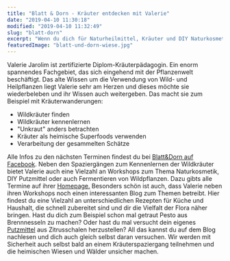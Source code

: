 ```yaml
---
title: "Blatt & Dorn - Kräuter entdecken mit Valerie"
date: "2019-04-10 11:30:18"
modified: "2019-04-10 11:32:49"
slug: "blatt-dorn"
excerpt: "Wenn du dich für Naturheilmittel, Kräuter und DIY Naturkosmetik interessierst, dann bist du bei Valerie genau richtig. Nicht nur mit Kräuterwanderungen, auch mit Workshops bringt sie das Wort Unkraut in ein anderes Verständnis. "
featuredImage: "blatt-und-dorn-wiese.jpg"
---
```


Valerie Jarolim ist zertifizierte Diplom-Kräuterpädagogin. Ein enorm spannendes Fachgebiet, das sich eingehend mit der Pflanzenwelt beschäftigt. Das alte Wissen um die Verwendung von Wild- und Heilpflanzen liegt Valerie sehr am Herzen und dieses möchte sie wiederbeleben und ihr Wissen auch weitergeben. Das macht sie zum Beispiel mit Kräuterwanderungen:

*   Wildkräuter finden
*   Wildkräuter kennenlernen
*   "Unkraut" anders betrachten
*   Kräuter als heimische Superfoods verwenden
*   Verarbeitung der gesammelten Schätze

Alle Infos zu den nächsten Terminen findest du bei [Blatt&Dorn auf Facebook](https://www.facebook.com/events/2118607924925814/). Neben den Spaziergängen zum Kennenlernen der Wildkräuter bietet Valerie auch eine Vielzahl an Workshops zum Thema Naturkosmetik, DIY Putzmittel oder auch Fermentieren von Wildpflanzen. Dazu gibts alle Termine auf ihrer [Homepage.](https://www.blattunddorn.at/termine/) Besonders schön ist auch, dass Valerie neben ihren Workshops noch einen interessanten Blog zum Themen betreibt. Hier findest du eine Vielzahl an unterschiedlichen Rezepten für Küche und Haushalt, die schnell zubereitet sind und dir die Vielfalt der Flora näher bringen. Hast du dich zum Beispiel schon mal getraut Pesto aus Brennnesseln zu machen? Oder hast du mal versucht dein eigenes [Putzmittel](https://www.blattunddorn.at/putzmittelselbstgemacht/) aus Zitrusschalen herzustellen? All das kannst du auf dem Blog nachlesen und dich auch gleich selbst daran versuchen. Wir werden mit Sicherheit auch selbst bald an einem Kräuterspaziergang teilnehmen und die heimischen Wiesen und Wälder unsicher machen.